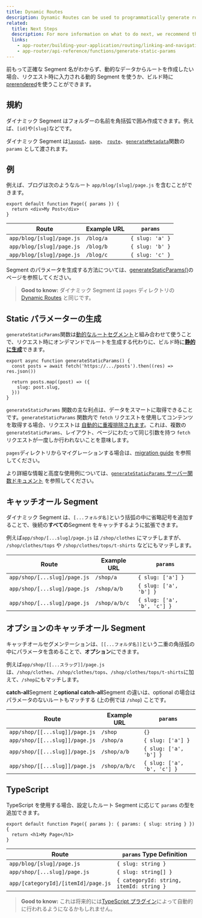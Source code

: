 ```yaml
---
title: Dynamic Routes
description: Dynamic Routes can be used to programmatically generate route segments from dynamic data.
related:
  title: Next Steps
  description: For more information on what to do next, we recommend the following sections
  links:
    - app-router/building-your-application/routing/linking-and-navigating
    - app-router/api-reference/functions/generate-static-params
---
```


前もって正確な Segment 名がわからず、動的なデータからルートを作成したい場合、リクエスト時に入力される動的 Segment を使うか、ビルド時に[prerendered](#static-パラメーターの生成)を使うことができます。

## 規約

ダイナミック Segment はフォルダーの名前を角括弧で囲み作成できます。例えば、`[id]`や`[slug]`などです。

ダイナミック Segment は[`layout`](/docs/app-router/api-reference/file-conventions/layout)、[`page`](/docs/app-router/api-reference/file-conventions/page)、 [`route`](/docs/app-router/building-your-application/routing/route-handlers)、[`generateMetadata`](/docs/app-router/api-reference/functions/generate-metadata#generatemetadata-function)関数の `params` として渡されます。

## 例

例えば、ブログは次のようなルート `app/blog/[slug]/page.js` を含むことができます。

```tsx title="app/blog/[slug]/page.js"
export default function Page({ params }) {
  return <div>My Post</div>
}
```

| Route                     | Example URL | `params`        |
| ------------------------- | ----------- | --------------- |
| `app/blog/[slug]/page.js` | `/blog/a`   | `{ slug: 'a' }` |
| `app/blog/[slug]/page.js` | `/blog/b`   | `{ slug: 'b' }` |
| `app/blog/[slug]/page.js` | `/blog/c`   | `{ slug: 'c' }` |

Segment のパラメータを生成する方法については、[generateStaticParams()](#static-パラメーターの生成)のページを参照してください。

> **Good to know:** ダイナミック Segment は `pages` ディレクトリの [Dynamic Routes](/docs/app-router/building-your-application/routing/dynamic-routes) と同じです。

## Static パラメーターの生成

`generateStaticParams`関数は[動的なルートセグメント](/docs/app-router/building-your-application/routing/dynamic-routes)と組み合わせて使うことで、リクエスト時にオンデマンドでルートを生成する代わりに、ビルド時に[**静的に生成**](/docs/app-router/building-your-application/rendering/server-components#静的レンダリングデフォルト)できます。

```tsx title="app/blog/[slug]/page.tsx"
export async function generateStaticParams() {
  const posts = await fetch('https://.../posts').then((res) => res.json())

  return posts.map((post) => ({
    slug: post.slug,
  }))
}
```

`generateStaticParams` 関数の主な利点は、データをスマートに取得できることです。`generateStaticParams` 関数内で `fetch` リクエストを使用してコンテンツを取得する場合、リクエストは [自動的に重複排除されます](/docs/app-router/building-your-application/data-fetching#automatic-fetch-request-deduping)。これは、複数の `generateStaticParams`、レイアウト、ページにわたって同じ引数を持つ `fetch` リクエストが一度しか行われないことを意味します。

`pages`ディレクトリからマイグレーションする場合は、[migration guide](/docs/app-router/building-your-application/upgrading/app-router-migration#dynamic-paths-getstaticpaths) を参照してください。

より詳細な情報と高度な使用例については、[`generateStaticParams` サーバー関数ドキュメント](/docs/app-router/api-reference/functions/generate-static-params) を参照してください。

## キャッチオール Segment

ダイナミック Segment は、`[...フォルダ名]`という括弧の中に省略記号を追加することで、後続の**すべての**Segment をキャッチするように拡張できます。

<!-- textlint-disable -->

例えば`app/shop/[...slug]/page.js` は `/shop/clothes` にマッチしますが、 `/shop/clothes/tops` や `/shop/clothes/tops/t-shirts` などにもマッチします。

<!-- textlint-enable -->

| Route                        | Example URL   | `params`                    |
| ---------------------------- | ------------- | --------------------------- |
| `app/shop/[...slug]/page.js` | `/shop/a`     | `{ slug: ['a'] }`           |
| `app/shop/[...slug]/page.js` | `/shop/a/b`   | `{ slug: ['a', 'b'] }`      |
| `app/shop/[...slug]/page.js` | `/shop/a/b/c` | `{ slug: ['a', 'b', 'c'] }` |

## オプションのキャッチオール Segment

キャッチオールセグメンテーションは、`[[...フォルダ名]]`という二重の角括弧の中にパラメータを含めることで、**オプション**にできます。

<!-- textlint-disable -->

例えば`app/shop/[[...スラッグ]]/page.js`は、`/shop/clothes`、`/shop/clothes/tops`、`/shop/clothes/tops/t-shirts`に加えて、`/shop`にもマッチします。

<!-- textlint-enable -->

**catch-all**Segment と**optional catch-all**Segment の違いは、optional の場合はパラメータのないルートもマッチする (上の例では `/shop`) ことです。

| Route                          | Example URL   | `params`                    |
| ------------------------------ | ------------- | --------------------------- |
| `app/shop/[[...slug]]/page.js` | `/shop`       | `{}`                        |
| `app/shop/[[...slug]]/page.js` | `/shop/a`     | `{ slug: ['a'] }`           |
| `app/shop/[[...slug]]/page.js` | `/shop/a/b`   | `{ slug: ['a', 'b'] }`      |
| `app/shop/[[...slug]]/page.js` | `/shop/a/b/c` | `{ slug: ['a', 'b', 'c'] }` |

## TypeScript

TypeScript を使用する場合、設定したルート Segment に応じて `params` の型を追加できます。

```tsx title="app/blog/[slug]/page.tsx"
export default function Page({ params }: { params: { slug: string } }) {
  return <h1>My Page</h1>
}
```

| Route                               | `params` Type Definition                 |
| ----------------------------------- | ---------------------------------------- |
| `app/blog/[slug]/page.js`           | `{ slug: string }`                       |
| `app/shop/[...slug]/page.js`        | `{ slug: string[] }`                     |
| `app/[categoryId]/[itemId]/page.js` | `{ categoryId: string, itemId: string }` |

> **Good to know:** これは将来的には[TypeScript プラグイン](/docs/app-router/building-your-application/configuring/typescript#typescript-plugin)によって自動的に行われるようになるかもしれません。

